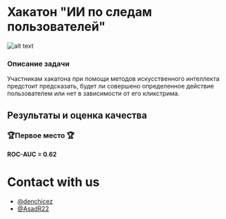 # Хакатон "ИИ по следам пользователей"
![alt text](https://hacks-ai.ru/_next/image?url=https%3A%2F%2Flodmedia.hb.bizmrg.com%2Favatars%2Fevent_757124_avatar_big.jpeg&w=1920&q=75)

### Описание задачи
Участникам хакатона при помощи методов искусственного интеллекта предстоит предсказать, будет ли совершено определенное действие пользователем или нет в зависимости от его кликстрима.

## Результаты и оценка качества
### 🏆Первое место 🏆
#### ROC-AUC = 0.62


# Contact with us
* [@denchicez](https://t.me/DenchicEz)
* [@AsadR22](https://t.me/AsadR22)
